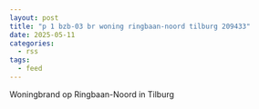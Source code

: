 ```yaml
---
layout: post
title: "p 1 bzb-03 br woning ringbaan-noord tilburg 209433"
date: 2025-05-11
categories: 
  - rss
tags: 
  - feed
---
```


Woningbrand op Ringbaan-Noord in Tilburg

